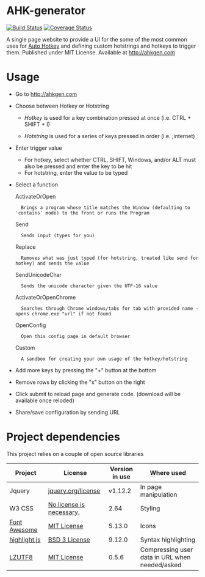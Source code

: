 # AHK-generator

[![Build Status](https://travis-ci.com/mshafer1/AHK-generator.svg?branch=main)](https://travis-ci.com/github/mshafer1/AHK-generator) [![Coverage Status](https://coveralls.io/repos/github/mshafer1/AHK-generator/badge.svg?branch=main)](https://coveralls.io/github/mshafer1/AHK-generator?branch=main)


A single page website to provide a UI for the some of the most common uses for [Auto Hotkey](https://autohotkey.com/ "Autohotkey.com") and defining custom hotstrings and hotkeys to trigger them.
Published under MIT License.
Available at <http://ahkgen.com>


# Usage
* Go to <http://ahkgen.com>
* Choose between Hotkey or Hotstring

   * *Hotkey* is used for a key combination pressed at once (i.e. CTRL + SHIFT + I)
   
   * *Hotstring* is used for a series of keys pressed in order (i.e. ;internet)

* Enter trigger value
    * For hotkey, select whether CTRL, SHIFT, Windows, and/or ALT must also be pressed and enter the key to be hit
    * For hotstring, enter the value to be typed

* Select a function

    ActivateOrOpen

        Brings a program whose title matches the Window (defaulting to 'contains' mode) to the front or runs the Program

    Send

        Sends input (types for you)

    Replace

        Removes what was just typed (for hotstring, treated like send for hotkey) and sends the value

    SendUnicodeChar

        Sends the unicode character given the UTF-16 value

    ActivateOrOpenChrome

        Searches through Chrome windows/tabs for tab with provided name - opens chrome.exe "url" if not found

    OpenConfig

        Open this config page in default browser

    Custom

        A sandbox for creating your own usage of the hotkey/hotstring

* Add more keys by pressing the "+" button at the bottom

* Remove rows by clicking the "x" button on the right

* Click submit to reload page and generate code. (download will be available once reloded)

* Share/save configuration by sending URL


# Project dependencies
This project relies on a couple of open source libraries

| Project | License | Version in use | Where used | 
 --- | --- | --- | --- |
 Jquery | [jquery.org/license](https://jquery.org/license "JQuery license page") | v1.12.2 | In page manipulation
 W3 CSS | [No license is necessary.](https://www.w3schools.com/w3css/ "W3 CSS home page") | 2.64 | Styling
 [Font Awesome](http://fontawesome.io/icons) | [MIT License](https://opensource.org/licenses/MIT "OpenSource.org page" ) | 5.13.0 | Icons
[highlight.js](https://highlightjs.org/) | [BSD 3 License](https://github.com/isagalaev/highlight.js/blob/main/LICENSE "Github License page") | 9.12.0 | Syntax highlighting
[LZUTF8](https://github.com/rotemdan/lzutf8.js/) | [MIT License](https://github.com/rotemdan/lzutf8.js/blob/c1642701e7e1df88073795be2f68a60b37fbcd02/LICENSE) | 0.5.6 | Compressing user data in URL when needed/asked
